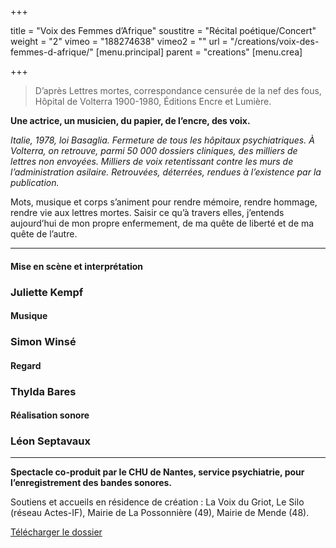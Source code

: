 +++

title = "Voix des Femmes d’Afrique"
soustitre = "Récital poétique/Concert"
weight = "2"
vimeo = "188274638"
vimeo2 = ""
url = "/creations/voix-des-femmes-d-afrique/"
[menu.principal]
parent = "creations"
[menu.crea]

+++

>D’après Lettres mortes, correspondance censurée de la nef des fous, Hôpital de Volterra 1900-1980, Éditions Encre et Lumière.

**Une actrice, un musicien, du papier, de l’encre, des voix.**

*Italie, 1978, loi Basaglia. Fermeture de tous les hôpitaux psychiatriques. À Volterra, on retrouve, parmi 50 000 dossiers cliniques, des milliers de lettres non envoyées. Milliers de voix retentissant contre les murs de l’administration asilaire. Retrouvées, déterrées, rendues à l’existence par la publication.*

Mots, musique et corps s’animent pour rendre mémoire, rendre hommage, rendre vie aux lettres mortes. Saisir ce qu’à travers elles, j’entends aujourd’hui de mon propre enfermement, de ma quête de liberté et de ma quête de l’autre.


___
#### Mise en scène et interprétation
### Juliette Kempf

#### Musique
### Simon Winsé

#### Regard
### Thylda Bares

#### Réalisation sonore
### Léon Septavaux
___

**Spectacle co-produit par le CHU de Nantes, service psychiatrie, pour l’enregistrement des bandes sonores.**

Soutiens et accueils en résidence de création : La Voix du Griot, Le Silo (réseau Actes-IF), Mairie de La Possonnière (49), Mairie de Mende (48).

[Télécharger le dossier](static/dl/blabla.pdf)